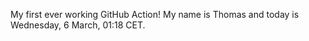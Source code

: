 My first ever working GitHub Action!
My name is Thomas and today is Wednesday, 6 March, 01:18 CET. 
